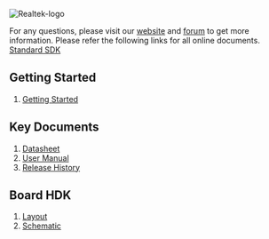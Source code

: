 ![Realtek-logo](https://logos-download.com/wp-content/uploads/2016/05/Realtek_logo_logotype.png)

For any questions, please visit our [website](https://www.amebaiot.com/en/) and [forum](https://forum.amebaiot.com/) to get more information.
Please refer the following links for all online documents. [Standard SDK](https://www.amebaiot.com/en/ameba-sdk-summary/)

## Getting Started
1. [Getting Started](https://www.amebaiot.com/en/ameba-sdk-getting-started-8722/)

## Key Documents
1. [Datasheet](https://www.amebaiot.com/?s2member_file_download=UM0401_RTL872xD_Datasheet_v3.4.pdf)
2. [User Manual](https://www.amebaiot.com/en/sdk-download-manual-8722dm/)
3. [Release History](https://www.amebaiot.com/en/amebad-sdk-release-plan/)

## Board HDK
1. [Layout](https://www.amebaiot.com/hdk-download-8722dm/)
2. [Schematic](https://www.amebaiot.com/hdk-download-8722dm/)

